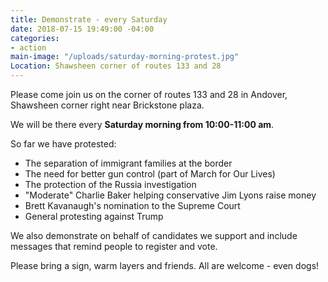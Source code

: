 ```yaml
---
title: Demonstrate - every Saturday
date: 2018-07-15 19:49:00 -04:00
categories:
- action
main-image: "/uploads/saturday-morning-protest.jpg"
Location: Shawsheen corner of routes 133 and 28
---
```


Please come join us on the corner of routes 133 and 28 in Andover, Shawsheen corner right near Brickstone plaza. 

We will be there every **Saturday morning from 10:00-11:00 am**. 

So far we have protested:
* The separation of immigrant families at the border
* The need for better gun control (part of March for Our Lives)
* The protection of the Russia investigation
* "Moderate" Charlie Baker helping conservative Jim Lyons raise money
* Brett Kavanaugh's nomination to the Supreme Court
* General protesting against Trump

We also demonstrate on behalf of candidates we support and include messages that remind people to register and vote. 

Please bring a sign, warm layers and friends. All are welcome - even dogs!
